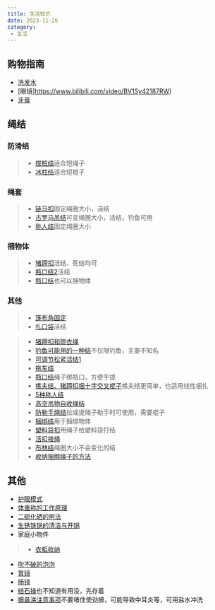 ```yaml
---
title: 生活知识
date: 2023-11-26
category:
 - 生活
---
```

## 购物指南
- [洗发水](https://www.bilibili.com/video/BV17J4m1b75z)
- [眼镜]https://www.bilibili.com/video/BV1Sy42187RW)
- [牙膏](https://www.bilibili.com/video/BV1H8411i7Hi)


## 绳结
### 防滑结
> - [拔桩结](https://www.bilibili.com/video/BV1eN4y1h7mH)适合短绳子
> - [冰柱结](https://www.bilibili.com/video/BV1zZ4y1y71t)适合短棍子

### 绳套
> - [链马扣](https://www.bilibili.com/video/BV11a411x7FF)固定绳圈大小，活结
> - [古罗马吊结](https://www.bilibili.com/video/BV1oE411C7v9)可变绳圈大小，活结，钓鱼可用
> - [称人结](https://www.bilibili.com/video/BV1oE411C7v9)固定绳圈大小

### 捆物体
> - [猪蹄扣](https://www.bilibili.com/video/BV1sf4y1J7em)活结、死结均可
> - [瓶口结2](https://www.bilibili.com/video/BV1KJ4m1j7Dw/&t=106)活结
> - [瓶口结](https://www.bilibili.com/video/BV1JG4y1g7yH)也可以捆物体

### 其他
> - [篷布角固定](https://www.bilibili.com/video/BV117411J73H/?t=571)
> - [扎口袋](https://www.bilibili.com/video/BV1GE411J7vv)活结

> - [猪蹄扣和晾衣绳](https://www.bilibili.com/video/BV1Kt4y1R7v7)
> - [钓鱼可能用的一种结](https://www.bilibili.com/video/BV19w411V756)不仅限钓鱼，主要不知名
> - [可调节松紧活结1](https://www.bilibili.com/video/BV1oe411Z7U2)
> - [拖车结](https://www.bilibili.com/video/BV1LW4y1N7qy)
> - [瓶口结](https://www.bilibili.com/video/BV1BW4y1F7pg)绳子绑瓶口，方便手提
> - [樵夫结、猪蹄扣捆十字交叉棍子](https://www.bilibili.com/video/BV1BW4y1F7pg)樵夫结更简单，也适用线性捆扎
> - [5种称人结](https://www.bilibili.com/video/BV1Ta4y127p5)
> - [高空吊物自收绳结](https://www.bilibili.com/video/BV1964y1J7Cm)
> - [防勒手绳结](https://www.bilibili.com/video/BV1qT4y1p7Fm)拉或提绳子勒手时可使用，需要棍子
> - [捆绑结](https://www.bilibili.com/video/BV1UK411x7ME)用于捆绑物体
> - [塑料袋扣](https://www.bilibili.com/video/BV1ne41117k9)用绳子给塑料袋打结
> - [活扣接绳](https://www.bilibili.com/video/BV1Y642137wc)
> - [布林结](https://www.bilibili.com/video/BV1xa4y1d7qi)绳圈大小不会变化的结
> - [收纳捆绑绳子的方法](https://www.bilibili.com/video/BV1Hj421S7ru)

## 其他
- [护眼模式](https://www.bilibili.com/video/BV1ZG411r7pC)
- [体重称的工作原理](https://www.bilibili.com/video/BV17W4y1w7yh)
- [二硫化硒的用法](https://www.bilibili.com/video/BV1g94y1K7qE)
- [生锈铁锅的清洁与开锅](https://www.bilibili.com/video/BV1Ce411b71c)
- 家庭小物件
> - [衣柜收纳](https://www.bilibili.com/video/BV1GJ4m1t7LB)

- [吹不破的泡泡](https://www.bilibili.com/video/BV1iy421a7Ze)
- [胃镜](https://www.bilibili.com/video/BV1H64y1W7vZ)
- [肠镜](https://www.bilibili.com/video/BV1HC4y1Y7MX)
- [结石操](https://www.bilibili.com/video/BV1fC4y1y7bk)也不知道有用没，先存着
- [擤鼻涕注意事项](https://www.bilibili.com/video/BV1qi4y1h7hD)不要堵住使劲擤，可能导致中耳炎等，可用盐水冲洗